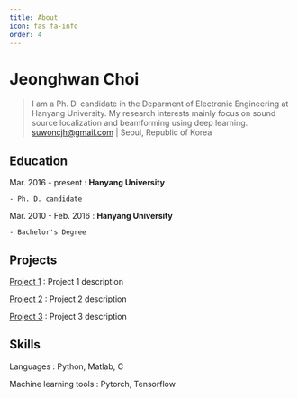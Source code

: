 ```yaml
---
title: About
icon: fas fa-info
order: 4
---
```


Jeonghwan Choi
===========
> I am a Ph. D. candidate in the Deparment of Electronic Engineering at Hanyang University. My research interests mainly focus on sound source localization and beamforming using deep learning. 
> [suwoncjh@gmail.com](mailto:suwoncjh@gmail.com) |
> Seoul, Republic of Korea

Education
---------
Mar. 2016 - present
:   **Hanyang University**

    - Ph. D. candidate
	
Mar. 2010 - Feb. 2016
:   **Hanyang University**

    - Bachelor's Degree


Projects
-----------------

[Project 1](https://github.com/username/project1)
:   Project 1 description

[Project 2](https://github.com/username/project2)
:   Project 2 description

[Project 3](https://github.com/username/project3)
:   Project 3 description

Skills
------

Languages
:   Python, Matlab, C

Machine learning tools
:   Pytorch, Tensorflow
